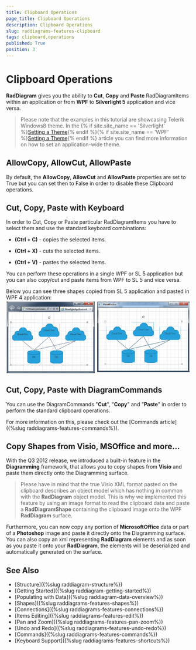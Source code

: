 ```yaml
---
title: Clipboard Operations
page_title: Clipboard Operations
description: Clipboard Operations
slug: raddiagrams-features-clipboard
tags: clipboard,operations
published: True
position: 3
---
```


# Clipboard Operations

__RadDiagram__ gives you the ability to __Cut__, __Copy__ and __Paste__ RadDiagramItems within an application or from __WPF__ to __Silverlight 5__ application and vice versa.	  

>Please note that the examples in this tutorial are showcasing Telerik Windows8 theme. In the {% if site.site_name == 'Silverlight' %}[Setting a Theme](http://www.telerik.com/help/silverlight/common-styling-apperance-setting-theme.html#Setting_Application-Wide_Built-In_Theme_in_the_Code-Behind){% endif %}{% if site.site_name == 'WPF' %}[Setting a Theme](http://www.telerik.com/help/wpf/common-styling-apperance-setting-theme-wpf.html#Setting_Application-Wide_Built-In_Theme_in_the_Code-Behind){% endif %} article you can find more information on how to set an application-wide theme.		

## AllowCopy, AllowCut, AllowPaste 

By default, the __AllowCopy__, __AllowCut__ and __AllowPaste__ properties are set to True but you can set then to False in order to disable these Clipboard operations.		

## Cut, Copy, Paste with Keyboard

In order to Cut, Copy or Paste particular RadDiagramItems you have to select them and use the standard keyboard combinations:

* __(Ctrl + C)__ -  copies the selected items.		  

* __(Ctrl + X)__ -  cuts the selected items.		  

* __(Ctrl + V)__ -  pastes the selected items.		  

You can perform these operations in a single WPF or SL 5 application but you can also copy/cut and paste items from WPF to SL 5 and vice versa.

Below you can see three shapes copied from SL 5 application and pasted in WPF 4 application: ![raddiagram-clipboardoperations](images/raddiagram-clipboardoperations.png)

## Cut, Copy, Paste with DiagramCommands

You can use the DiagramCommands "__Cut__", "__Copy__" and "__Paste__" in order to perform the standard clipboard operations.		

For more information on this, please check out the [Commands article]({%slug raddiagrams-features-commands%}).		

## Copy Shapes from Visio, MSOffice and more...

With the Q3 2012 release, we introduced a built-in feature in the __Diagramming__ framework, that allows you to copy shapes from __Visio__ and paste them directly onto the Diagramming surface. 		

>Please have in mind that the true Visio XML format pasted on the clipboard describes an object model which has nothing in common with the __RadDiagram__ object model. This is why we implemented this feature by using an image format to read the clipboard data and paste a __RadDiagramShape__ containing the clipboard image onto the WPF __RadDiagram__ surface.		  

Furthermore, you can now copy any portion of __MicrosoftOffice__ data or part of a __Photoshop__ image and paste it directly onto the Diagramming surface. You can also copy an xml representing __RadDiagram__ elements and as soon as you paste it onto your __RadDiagram__, the elements will be deserialized and automatically generated on the surface.

## See Also
 * [Structure]({%slug raddiagram-structure%})
 * [Getting Started]({%slug raddiagram-getting-started%})
 * [Populating with Data]({%slug raddiagram-data-overview%})
 * [Shapes]({%slug raddiagrams-features-shapes%})
 * [Connections]({%slug raddiagrams-features-connections%})
 * [Items Editing]({%slug raddiagrams-features-edit%})
 * [Pan and Zoom]({%slug raddiagrams-features-pan-zoom%})
 * [Undo and Redo]({%slug raddiagrams-features-undo-redo%})
 * [Commands]({%slug raddiagrams-features-commands%})
 * [Keyboard Support]({%slug raddiagrams-features-shortcuts%})